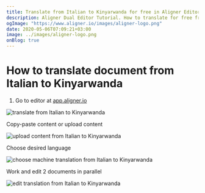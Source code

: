 ```yaml
---
title: Translate from Italian to Kinyarwanda for free in Aligner Editor
description: Aligner Dual Editor Tutorial. How to translate for free from Italian to Kinyarwanda. Aligner is multilingual document management platform. 
ogImage: "https://www.aligner.io/images/aligner-logo.png"
date: 2020-05-06T07:09:21+03:00
image: ../images/aligner-logo.png
onBlog: true
---
```


# How to translate document from Italian to Kinyarwanda

1. Go to editor at [app.aligner.io](https://app.aligner.io "Aligner App web page")

![translate from Italian to Kinyarwanda](../aligner-blank-editor.png "translate from Italian to Kinyarwanda")

Copy-paste content or upload content

![upload content from Italian to Kinyarwanda](../aligner-uploaded-document.png "upload content from Italian to Kinyarwanda")

Choose desired language

![choose machine translation from Italian to Kinyarwanda](../aligner-language-dropdown.png "choose machine translation from Italian to Kinyarwanda")

Work and edit 2 documents in parallel

![edit translation from Italian to Kinyarwanda](../aligner-double-sitded-editor.png "edit translation from Italian to Kinyarwanda")

